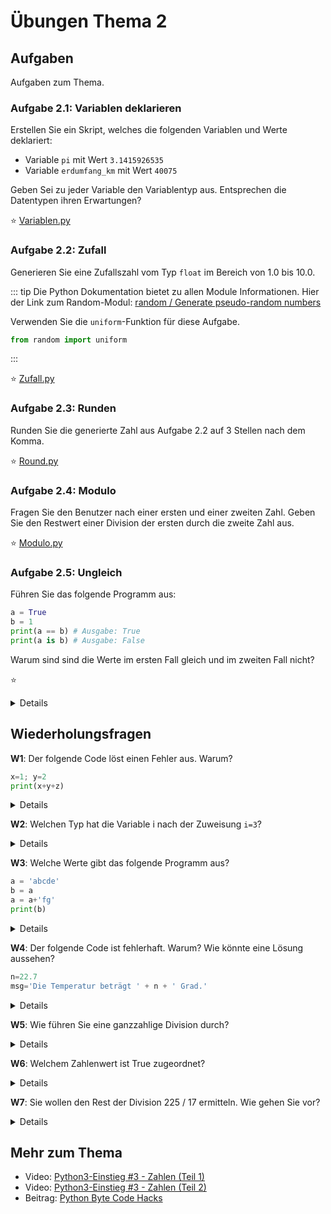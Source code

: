 # Übungen Thema 2

## Aufgaben

Aufgaben zum Thema.

### Aufgabe 2.1: Variablen deklarieren

Erstellen Sie ein Skript, welches die folgenden Variablen und Werte deklariert:

* Variable `pi` mit Wert `3.1415926535`
* Variable `erdumfang_km` mit Wert `40075`

Geben Sei zu jeder Variable den Variablentyp aus. Entsprechen die Datentypen ihren Erwartungen?

⭐ [Variablen.py](https://github.com/janikvonrotz/python.casa/blob/main/topic-2/Variablen.py)

### Aufgabe 2.2: Zufall

Generieren Sie eine Zufallszahl vom Typ `float` im Bereich von 1.0 bis 10.0.

::: tip
Die Python Dokumentation bietet zu allen Module Informationen. Hier der Link zum Random-Modul: [random / Generate pseudo-random numbers](https://docs.python.org/3/library/random.html#module-random)

Verwenden Sie die `uniform`-Funktion für diese Aufgabe.

```python
from random import uniform
```
:::

⭐ [Zufall.py](https://github.com/janikvonrotz/python.casa/blob/main/topic-2/Zufall.py)

### Aufgabe 2.3: Runden

Runden Sie die generierte Zahl aus Aufgabe 2.2 auf 3 Stellen nach dem Komma.

⭐ [Round.py](https://github.com/janikvonrotz/python.casa/blob/main/topic-2/Round.py)

### Aufgabe 2.4: Modulo

Fragen Sie den Benutzer nach einer ersten und einer zweiten Zahl. Geben Sie den Restwert einer Division der ersten durch die zweite Zahl aus.

⭐ [Modulo.py](https://github.com/janikvonrotz/python.casa/blob/main/topic-2/Modulo.py)

### Aufgabe 2.5: Ungleich

Führen Sie das folgende Programm aus:

```python
a = True
b = 1
print(a == b) # Ausgabe: True
print(a is b) # Ausgabe: False
```

Warum sind sind die Werte im ersten Fall gleich und im zweiten Fall nicht?

⭐
<details>
Der Operator `is` vergleich nicht den Wert wie `==`, sondern die Adresse im RAM-Speicher.
</details>

## Wiederholungsfragen

**W1**: Der folgende Code löst einen Fehler aus. Warum?

```python
x=1; y=2
print(x+y+z)
```

<details>
Jeder Python-Variablen muss ein Wert zugewiesen werden, bevor Sie ausgewertet werden kann. Das war bei z nicht der Fall. Es gibt keinen Defaultzustand (etwa 0). So funktioniert der Code:
<pre>
x=1; y=2; z=0  
print(x+y+z)
</pre>
</details>

**W2**: Welchen Typ hat die Variable i nach der Zuweisung `i=3`?

<details>
In Python haben Variablen keinen Typ! Nach i=3 zeigt i auf ein Objekt mit der ganzen Zahl 3. Dieses Objekt (nicht die Variable) hat also den Typ int. Dementsprechend liefert type(i) das Ergebnis class 'int'. Allerdings kann bereits in der nächsten Anweisung i='abc' ausgeführt werden. Dann zeigt i auf ein Objekt mit einer Zeichenkette.
</details>

**W3**: Welche Werte gibt das folgende Programm aus?

```python
a = 'abcde'
b = a
a = a+'fg'
print(b)
```

<details>
Das folgende Programm endet mit der Ausgabe abcde. Die Zeichenketten, auf die a und b verweisen, sind voneinander unabhängig, weil es sich beim str-Typ um einen unveränderlichen Datentyp handelt (immutable). Die Veränderung von a hat daher keinen Einfluss auf b.
<pre>
a='abcde'  
b=a  
a=a+'fg'  
print(b)  
  abcde
</pre>
</details>

**W4**: Der folgende Code ist fehlerhaft. Warum? Wie könnte eine Lösung aussehen?

```python
n=22.7
msg='Die Temperatur beträgt ' + n + ' Grad.'
```

<details>
Python führt nur in Ausnahmefällen eine automatische Typumwandlung durch. Der Code aus der Wiederholungsfrage versucht, eine Zeichenkette und eine Zahl zu verbinden. Das ist in Python nicht zulässig. Die Fehlermeldung lautet unsupported operand, weil der Operator + nicht eine Zahl und eine Zeichenkette verarbeiten kann. Eine mögliche Lösung besteht darin, die Zahl mit der str-Funktion explizit in eine Zeichenkette umzuwandeln:
<pre>
msg='Die Temperatur beträgt ' + str(n) + ' Grad.'
</pre>
</details>

**W5**: Wie führen Sie eine ganzzahlige Division durch?

<details>
Ganzzahlige Divisionen werden mit dem Operator // durchgeführt. 12//7 ergibt 1.
</details>

**W6**: Welchem Zahlenwert ist True zugeordnet?

<details>
Wenn True in eine ganze Zahl umgewandelt wird, hat der Zustand den Wert 1: <pre>
print(int(True))  
  1
</pre>
</details>

**W7**: Sie wollen den Rest der Division 225 / 17 ermitteln. Wie gehen Sie vor?

<details>
<pre>
Den Rest der Division 225 / 17 ermitteln Sie mit dem %-Operator:
print(225 % 17) # Ergebnis 4
</pre>
</details>

## Mehr zum Thema

* Video: [Python3-Einstieg #3 - Zahlen (Teil 1)](https://youtu.be/uBi17MBFjL0)
* Video: [Python3-Einstieg #3 - Zahlen (Teil 2)](https://youtu.be/oHRNDPqXgpM)
* Beitrag: [Python Byte Code Hacks](http://www.bravegnu.org/blog/python-byte-code-hacks.html)